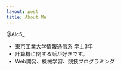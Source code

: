 ```yaml
---
layout: post
title: About Me
---
```


@Alc5_

- 東京工業大学情報通信系 学士3年
- 計算機に関する話が好きです。
- Web開発、機械学習、競技プログラミング